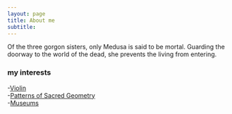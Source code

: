 ```yaml
---
layout: page
title: About me
subtitle: 
---    
```


Of the three gorgon sisters, only Medusa is said to be mortal. Guarding the doorway to the world of the dead, she prevents the living from entering.  

### my interests 
-[Violin](https://www.youtube.com/watch?v=IDcuiZznRVM)  
-[Patterns of Sacred Geometry](https://www.youtube.com/watch?v=Mynr7uik5-0)  
-[Museums](https://www.metmuseum.org/exhibitions/current-exhibitions) 




